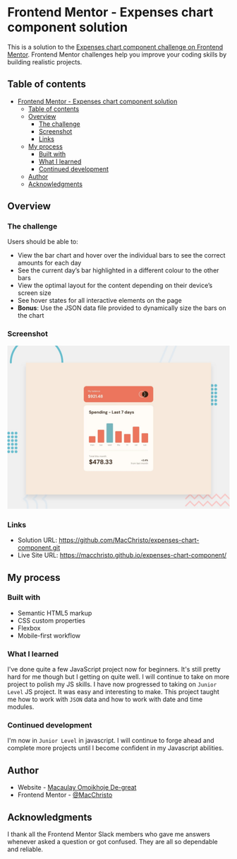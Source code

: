 # Frontend Mentor - Expenses chart component solution

This is a solution to the [Expenses chart component challenge on Frontend Mentor](https://www.frontendmentor.io/challenges/expenses-chart-component-e7yJBUdjwt). Frontend Mentor challenges help you improve your coding skills by building realistic projects.

## Table of contents

- [Frontend Mentor - Expenses chart component solution](#frontend-mentor---expenses-chart-component-solution)
  - [Table of contents](#table-of-contents)
  - [Overview](#overview)
    - [The challenge](#the-challenge)
    - [Screenshot](#screenshot)
    - [Links](#links)
  - [My process](#my-process)
    - [Built with](#built-with)
    - [What I learned](#what-i-learned)
    - [Continued development](#continued-development)
  - [Author](#author)
  - [Acknowledgments](#acknowledgments)

## Overview

### The challenge

Users should be able to:

- View the bar chart and hover over the individual bars to see the correct amounts for each day
- See the current day’s bar highlighted in a different colour to the other bars
- View the optimal layout for the content depending on their device’s screen size
- See hover states for all interactive elements on the page
- **Bonus**: Use the JSON data file provided to dynamically size the bars on the chart

### Screenshot

![desktop-preview.jpg](design/desktop-preview.jpg)

### Links

- Solution URL:   <https://github.com/MacChristo/expenses-chart-component.git>
- Live Site URL: <https://macchristo.github.io/expenses-chart-component/>

## My process

### Built with

- Semantic HTML5 markup
- CSS custom properties
- Flexbox
- Mobile-first workflow

### What I learned

I've done quite a few JavaScript project now for beginners. It's still pretty hard for me though but I getting on quite well. I will continue to take on more project to polish  my JS skills. I have now progressed to taking on `Junior Level` JS project. It was easy and interesting to make. This project taught me how to work with `JSON` data and how to work with date and time modules.

### Continued development

I'm now in `Junior Level` in javascript. I will continue to forge ahead and complete more projects until I become confident in my Javascript abilities.

## Author

- Website - [Macaulay Omoikhoje De-great](https://macchristo.github.io/Personal-site-1/)
- Frontend Mentor - [@MacChristo](https://www.frontendmentor.io/profile/MacChristo)

## Acknowledgments

I thank all the Frontend Mentor Slack members who gave me answers whenever asked a question or got confused. They are all so dependable and reliable.
